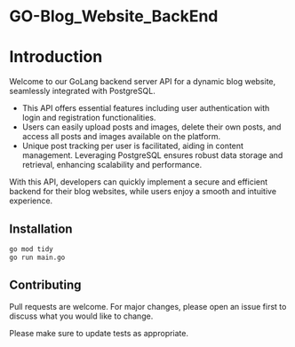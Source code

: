 # GO-Blog_Website_BackEnd


# Introduction

Welcome to our GoLang backend server API for a dynamic blog website, seamlessly integrated with PostgreSQL.
- This API offers essential features including user authentication with login and registration functionalities.
- Users can easily upload posts and images, delete their own posts, and access all posts and images available on the platform.
- Unique post tracking per user is facilitated, aiding in content management. Leveraging PostgreSQL ensures robust data storage and retrieval, enhancing scalability and performance.

With this API, developers can quickly implement a secure and efficient backend for their blog websites, while users enjoy a smooth and intuitive experience.

## Installation

```bash
go mod tidy
go run main.go
```

## Contributing

Pull requests are welcome. For major changes, please open an issue first
to discuss what you would like to change.

Please make sure to update tests as appropriate.
